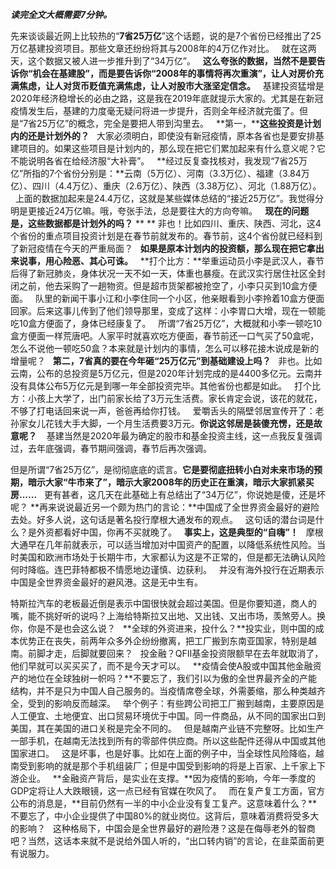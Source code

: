 ***读完全文大概需要7分钟。***  
  
先来谈谈最近网上比较热的“**7省25万亿**”这个话题，说的是7个省份已经推出了25万亿基建投资项目。那些文章还纷纷将其与2008年的4万亿作对比。
 
就在这两天，这个数据又被人进一步推升到了“34万亿”。
 
**这么夸张的数据，当然不是要告诉你“机会在基建股”，而是要告诉你“2008年的事情将再次重演”，让人对房价充满焦虑，让人对货币贬值充满焦虑，让人对股市大涨坚定信念。**
 
基建投资猛增是2020年经济稳增长的必由之路，这是我在2019年底就提示大家的。尤其是在新冠疫情发生后，基建的力度毫无疑问将进一步提升，否则全年经济就完蛋了。但是“7省25万亿”的概念，完全是要把人带到沟里去。
 
**第一，****这些投资是计划内的还是计划外的？**
 
大家必须明白，即使没有新冠疫情，原本各省也是要安排基建项目的。如果这些项目是计划内的，那么现在把它们累加起来有什么意义呢？它不能说明各省在给经济服“大补膏”。
 
**经过反复查找核对，我发现“7省25万亿”所指的7个省份分别是：**云南（5万亿）、河南（3.3万亿）、福建（3.84万亿）、四川（4.4万亿）、重庆（2.6万亿）、陕西（3.38万亿）、河北（1.88万亿）。
 
上面的数据加起来是24.4万亿，这就是某些媒体总结的“接近25万亿”。我觉得分明是更接近24万亿嘛。哦，夸张手法，总是要往大的方向夸嘛。
 
**现在的问题是，这些数据都是计划外的吗？**
** **
非也！比如四川、重庆、陕西、河北，这4个省份的重点项目投资计划是在春节前就发布的。春节前，这4个省份就已经料到了新冠疫情在今天的严重局面？
 
**如果是原本计划内的投资额，那么现在把它拿出来说事，用心险恶、其心可诛。**
 
**打个比方：**举重运动员小李是武汉人，春节后得了新冠肺炎，身体状况一天不如一天，体重也暴瘦。在武汉实行居住社区全封闭之前，他去采购了一趟物资。但是超市货架都被抢空了，小李只买到10盒方便面。
 
队里的新闻干事小江和小李住同一个小区，他亲眼看到小李拎着10盒方便面回家。后来这事儿传到了他们领导那里，变成了这样：小李胃口大增，现在一顿能吃10盒方便面了，身体已经康复了。
 
所谓“7省25万亿”，大概就和小李一顿吃10盒方便面一样荒唐吧。人家平时就喜欢吃方便面，春节前还一口气买了50盒呢，怎么不说他一顿吃50盒？本来就是计划内的事情，怎么可以移花接木说成是新的增量呢？
 
**第二，7省真的要在今年砸“25万亿元”到基础建设上吗？**
 
非也。比如云南，公布的总投资是5万亿元，但是2020年计划完成的是4400多亿元。云南并没有具体公布5万亿元是到哪一年全部投资完毕。其他省份也都是如此。
 
打个比方：小孩上大学了，出门前家长给了3万元生活费。家长肯定会说，该花的就花，不够了打电话回来说一声，爸爸再给你打钱。
 
爱嚼舌头的隔壁邻居宣传开了：老孙家女儿花钱大手大脚，一个月生活费要3万元。**你说这邻居是装傻充愣，还是故意呢？** 
 
基建当然是2020年最为确定的股市和基金投资主线，这一点我反复强调过，去年底强调，春节期间强调，春节后再次强调。
  
但是所谓“7省25万亿”，是彻彻底底的谎言。**它是要彻底扭转小白对未来市场的预期，暗示大家“牛市来了”，暗示大家2008年的历史正在重演，暗示大家抓紧买房......**
 
更有甚者，这几天在此基础上有总结出了“34万亿”，你说她是傻，还是坏呢？
**再来说说最近另一个颇为热门的言论：**中国成了全世界资金最好的避险去处。好多人说，这句话是著名投行摩根大通发布的观点。
 
这句话的潜台词是什么？是外资都看好中国，你再不买就晚了。
 
**事实上，这是典型的“自嗨”！**
 
摩根大通早在几年前就表示，可以适当增加对中国资产的配置，以降低系统性风险。当时美国和欧洲市场处于长期牛市，大家都认为这是不正常的，但是都无法确认风险何时降临。连巴菲特都极不情愿地边谨慎、边获利。
 
并没有海外投行在近期表示中国是全世界资金最好的避风港。这是无中生有。
  
特斯拉汽车的老板最近倒是表示中国很快就会超过美国。但是你要知道，商人的嘴，能不挑好听的说吗？上海给特斯拉又出地、又出钱、又出市场，羡煞旁人。换你，你是不是也会这么说？
 
**全球的外资进来，投什么？**投实业，则中国的成本优势正在丧失，前两年众多外企纷纷撤离，把工厂搬到东南亚国家，特别是越南。前脚才走，后脚就要回来？
 
投金融？QFII基金投资限额早在去年就取消了，他们早就可以买买买了，而不是今天才可以。
 
**疫情会使A股或中国其他金融资产的地位在全球独树一帜吗？**不要忘了，我们引以为傲的全世界最齐全的产能结构，并不是只为中国人自己服务的。当疫情席卷全球，外需萎缩，那么种类越齐全，受到的影响反而越深。
 
举个例子：有些跨公司把工厂搬到越南，主要原因是人工便宜、土地便宜、出口贸易环境优于中国。同一件商品，从不同的国家出口到美国，其在美国的进口关税是完全不同的。
 
但是越南产业链不完整呀。比如生产一部手机，在越南无法找到所有的零部件供应商。所以这些配件还得从中国或其他国家进口。
 
这是坏事，也是好事。比如在上面的例子中，当全球性风险降临，越南受到影响的就是那个手机组装厂；但是中国受到影响的将是上百家、上千家上下游企业。
 
**金融资产背后，是实业在支撑。**因为疫情的影响，今年一季度的GDP定将让人大跌眼镜，这一点已经有官媒在吹风了。
 
而在复产复工方面，官方公布的消息是，**目前仍然有一半的中小企业没有复工复产。这意味着什么？**不要忘了，中小企业提供了中国80%的就业岗位。这背后，意味着消费将受多大的影响？
 
这种格局下，中国会是全世界最好的避险港？这是在侮辱老外的智商吧？当然，这话本来就不是说给外国人听的，“出口转内销”的言论，在韭菜面前更有说服力。